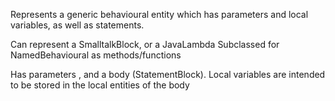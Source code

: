 Represents a generic behavioural entity which has parameters and local variables, as well as statements. 

Can represent a SmalltalkBlock, or a JavaLambda
Subclassed for NamedBehavioural as methods/functions

Has parameters , and a body (StatementBlock).
Local variables are intended to be stored in the local entities of the body